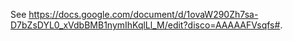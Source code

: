 See <https://docs.google.com/document/d/1ovaW290Zh7sa-D7bZsDYL0_xVdbBMB1nymIhKqlLl_M/edit?disco=AAAAAFVsqfs#>.